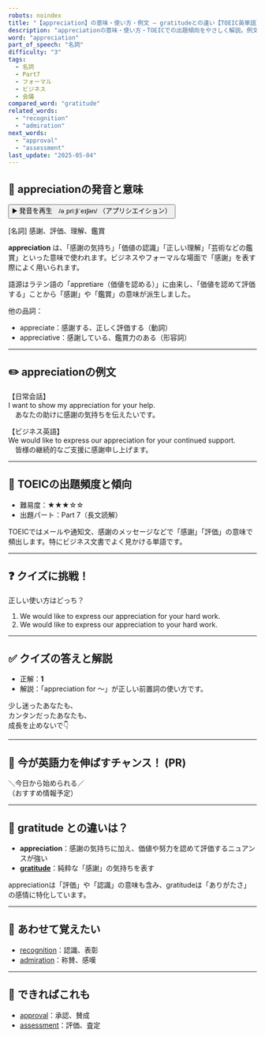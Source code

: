 ```yaml
---
robots: noindex
title: "【appreciation】の意味・使い方・例文 ― gratitudeとの違い【TOEIC英単語】"
description: "appreciationの意味・使い方・TOEICでの出題傾向をやさしく解説。例文・クイズ付きでgratitudeとの違いもわかりやすく学べます。"
word: "appreciation"
part_of_speech: "名詞"
difficulty: "3"
tags:
  - 名詞
  - Part7
  - フォーマル
  - ビジネス
  - 会議
compared_word: "gratitude"
related_words:
  - "recognition"
  - "admiration"
next_words:
  - "approval"
  - "assessment"
last_update: "2025-05-04"
---
```


## 🔰 appreciationの発音と意味

<button class="play-audio" onclick="playTTS('appreciation')">
  <span class="play-audio-main">
    ▶️ 発音を再生　/əˌpriːʃiˈeɪʃən/
  </span>
  <span class="play-audio-sub">
    （アプリシエイション）
  </span>
</button>

[名詞] 感謝、評価、理解、鑑賞

**appreciation** は、「感謝の気持ち」「価値の認識」「正しい理解」「芸術などの鑑賞」といった意味で使われます。ビジネスやフォーマルな場面で「感謝」を表す際によく用いられます。

語源はラテン語の「appretiare（価値を認める）」に由来し、「価値を認めて評価する」ことから「感謝」や「鑑賞」の意味が派生しました。

他の品詞：  
- appreciate：感謝する、正しく評価する（動詞）
- appreciative：感謝している、鑑賞力のある（形容詞）

---

## ✏️ appreciationの例文

【日常会話】  
I want to show my appreciation for your help.  
　あなたの助けに感謝の気持ちを伝えたいです。

【ビジネス英語】  
We would like to express our appreciation for your continued support.  
　皆様の継続的なご支援に感謝申し上げます。

---

## 🎯 TOEICの出題頻度と傾向

- 難易度：★★★☆☆
- 出題パート：Part 7（長文読解）

TOEICではメールや通知文、感謝のメッセージなどで「感謝」「評価」の意味で頻出します。特にビジネス文書でよく見かける単語です。

---

## ❓ クイズに挑戦！

正しい使い方はどっち？

1. We would like to express our appreciation for your hard work.  
2. We would like to express our appreciation to your hard work.

---

## ✅ クイズの答えと解説

- 正解：**1**
- 解説：「appreciation for ～」が正しい前置詞の使い方です。

少し迷ったあなたも、  
カンタンだったあなたも、  
成長を止めないで👇️

---

## 🚀 今が英語力を伸ばすチャンス！ (PR)

<div class="info-center">
＼今日から始められる／<br>  
（おすすめ情報予定）
</div>

---

## 🤔  gratitude との違いは？

- **appreciation**：感謝の気持ちに加え、価値や努力を認めて評価するニュアンスが強い
- **[gratitude](/word/gratitude)**：純粋な「感謝」の気持ちを表す

appreciationは「評価」や「認識」の意味も含み、gratitudeは「ありがたさ」の感情に特化しています。

---

## 🧩 あわせて覚えたい

- [recognition](/word/recognition)：認識、表彰
- [admiration](/word/admiration)：称賛、感嘆

---

## 📖 できればこれも

- [approval](/word/approval)：承認、賛成
- [assessment](/word/assessment)：評価、査定

<!-- cvid: aid22_bid10 -->
